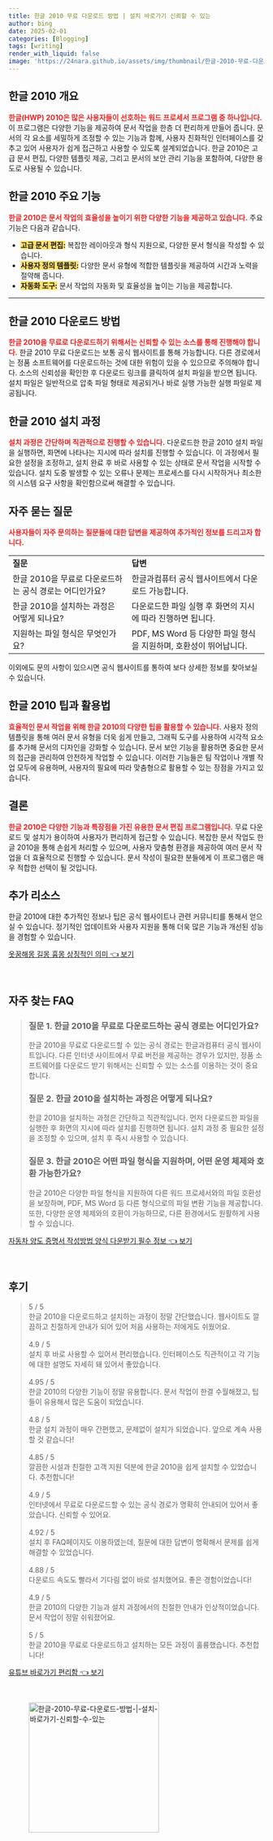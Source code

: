 ```yaml
---
title: 한글 2010 무료 다운로드 방법 | 설치 바로가기 신뢰할 수 있는
author: bing
date: 2025-02-01
categories: [Blogging]
tags: [writing]
render_with_liquid: false
image: 'https://24nara.github.io/assets/img/thumbnail/한글-2010-무료-다운로드-방법-|-설치-바로가기-신뢰할-수-있는.webp'
---
```



<h2 id='한글 2010 개요'>한글 2010 개요</h2>

<p><b><span style="color: #ee2323;">한글(HWP) 2010은 많은 사용자들이 선호하는 워드 프로세서 프로그램 중 하나입니다.</span></b> 이 프로그램은 다양한 기능을 제공하여 문서 작업을 한층 더 편리하게 만들어 줍니다. 문서의 각 요소를 세밀하게 조정할 수 있는 기능과 함께, 사용자 친화적인 인터페이스를 갖추고 있어 사용자가 쉽게 접근하고 사용할 수 있도록 설계되었습니다. 한글 2010은 고급 문서 편집, 다양한 템플릿 제공, 그리고 문서의 보안 관리 기능을 포함하여, 다양한 용도로 사용될 수 있습니다. </p>

<h2 id='한글 2010 주요 기능'>한글 2010 주요 기능</h2>

<p><b><span style="color: #ee2323;">한글 2010은 문서 작업의 효율성을 높이기 위한 다양한 기능을 제공하고 있습니다.</span></b> 주요 기능은 다음과 같습니다.</p>

<ul>
    <li><b><span style="background-color: #ffe066;">고급 문서 편집:</span></b> 복잡한 레이아웃과 형식 지원으로, 다양한 문서 형식을 작성할 수 있습니다.</li>
    <li><b><span style="background-color: #ffe066;">사용자 정의 템플릿:</span></b> 다양한 문서 유형에 적합한 템플릿을 제공하여 시간과 노력을 절약해 줍니다.</li>
    <li><b><span style="background-color: #ffe066;">자동화 도구:</span></b> 문서 작업의 자동화 및 효율성을 높이는 기능을 제공합니다.</li>
</ul>

<hr />

<h2 id='한글 2010 다운로드 방법'>한글 2010 다운로드 방법</h2>

<p><b><span style="color: #ee2323;">한글 2010을 무료로 다운로드하기 위해서는 신뢰할 수 있는 소스를 통해 진행해야 합니다.</span></b> 한글 2010 무료 다운로드는 보통 공식 웹사이트를 통해 가능합니다. 다른 경로에서는 정품 소프트웨어를 다운로드하는 것에 대한 위험이 있을 수 있으므로 주의해야 합니다. 소스의 신뢰성을 확인한 후 다운로드 링크를 클릭하여 설치 파일을 받으면 됩니다. 설치 파일은 일반적으로 압축 파일 형태로 제공되거나 바로 실행 가능한 실행 파일로 제공됩니다. </p>

<h2 id='한글 2010 설치 과정'>한글 2010 설치 과정</h2>

<p><b><span style="color: #ee2323;">설치 과정은 간단하며 직관적으로 진행할 수 있습니다.</span></b> 다운로드한 한글 2010 설치 파일을 실행하면, 화면에 나타나는 지시에 따라 설치를 진행할 수 있습니다. 이 과정에서 필요한 설정을 조정하고, 설치 완료 후 바로 사용할 수 있는 상태로 문서 작업을 시작할 수 있습니다. 설치 도중 발생할 수 있는 오류나 문제는 프로세스를 다시 시작하거나 최소한의 시스템 요구 사항을 확인함으로써 해결할 수 있습니다.</p>

<h2 id='자주 묻는 질문'>자주 묻는 질문</h2>

<p><b><span style="color: #ee2323;">사용자들이 자주 문의하는 질문들에 대한 답변을 제공하여 추가적인 정보를 드리고자 합니다.</span></b></p>

<table>
    <tr>
        <td><b>질문</b></td>
        <td><b>답변</b></td>
    </tr>
    <tr>
        <td>한글 2010을 무료로 다운로드하는 공식 경로는 어디인가요?</td>
        <td>한글과컴퓨터 공식 웹사이트에서 다운로드 가능합니다.</td>
    </tr>
    <tr>
        <td>한글 2010을 설치하는 과정은 어떻게 되나요?</td>
        <td>다운로드한 파일 실행 후 화면의 지시에 따라 진행하면 됩니다.</td>
    </tr>
    <tr>
        <td>지원하는 파일 형식은 무엇인가요?</td>
        <td>PDF, MS Word 등 다양한 파일 형식을 지원하며, 호환성이 뛰어납니다.</td>
    </tr>
</table>

<p>이외에도 문의 사항이 있으시면 공식 웹사이트를 통하여 보다 상세한 정보를 찾아보실 수 있습니다.</p>

<h2 id='한글 2010 팁과 활용법'>한글 2010 팁과 활용법</h2>

<p><b><span style="color: #ee2323;">효율적인 문서 작업을 위해 한글 2010의 다양한 팁을 활용할 수 있습니다.</span></b> 사용자 정의 템플릿을 통해 여러 문서 유형을 더욱 쉽게 만들고, 그래픽 도구를 사용하여 시각적 요소를 추가해 문서의 디자인을 강화할 수 있습니다. 문서 보안 기능을 활용하면 중요한 문서의 접근을 관리하여 안전하게 작업할 수 있습니다. 이러한 기능들은 팀 작업이나 개별 작업 모두에 유용하며, 사용자의 필요에 따라 맞춤형으로 활용할 수 있는 장점을 가지고 있습니다.</p>

<h2 id='결론'>결론</h2>

<p><b><span style="color: #ee2323;">한글 2010은 다양한 기능과 특장점을 가진 유용한 문서 편집 프로그램입니다.</span></b> 무료 다운로드 및 설치가 용이하여 사용자가 편리하게 접근할 수 있습니다. 복잡한 문서 작업도 한글 2010을 통해 손쉽게 처리할 수 있으며, 사용자 맞춤형 환경을 제공하여 여러 문서 작업을 더 효율적으로 진행할 수 있습니다. 문서 작성이 필요한 분들에게 이 프로그램은 매우 적합한 선택이 될 것입니다.</p>

<h2 id='추가 리소스'>추가 리소스</h2>

<p>한글 2010에 대한 추가적인 정보나 팁은 공식 웹사이트나 관련 커뮤니티를 통해서 얻으실 수 있습니다. 정기적인 업데이트와 사용자 지원을 통해 더욱 많은 기능과 개선된 성능을 경험할 수 있습니다.</p>


<p><a class="click-button" title="옷꿈해몽 길몽 흉몽 상징적인 의미" href="https://24nara.github.io/posts/%EC%98%B7%EA%BF%88%ED%95%B4%EB%AA%BD-%EA%B8%B8%EB%AA%BD-%ED%9D%89%EB%AA%BD-%EC%83%81%EC%A7%95%EC%A0%81%EC%9D%B8-%EC%9D%98%EB%AF%B8/" rel="dofollow">옷꿈해몽 길몽 흉몽 상징적인 의미 👈 보기</a></p><br>
<h2 id='자주_찾는_FAQ'>자주 찾는 FAQ</h2>
<div itemscope="" itemtype="https://schema.org/FAQPage"> 
<blockquote> 
<div itemscope="" itemprop="mainEntity" itemtype="https://schema.org/Question"> 
<h3 itemprop="name">질문 1. 한글 2010을 무료로 다운로드하는 공식 경로는 어디인가요?</h3> 
<div itemscope="" itemprop="acceptedAnswer" itemtype="https://schema.org/Answer"> 
<span itemprop="text"> 
<p>한글 2010을 무료로 다운로드할 수 있는 공식 경로는 한글과컴퓨터 공식 웹사이트입니다. 다른 인터넷 사이트에서 무료 버전을 제공하는 경우가 있지만, 정품 소프트웨어를 다운로드 받기 위해서는 신뢰할 수 있는 소스를 이용하는 것이 중요합니다.</p> 
</span> 
</div> 
</div> 

<div itemscope="" itemprop="mainEntity" itemtype="https://schema.org/Question"> 
<h3 itemprop="name">질문 2. 한글 2010을 설치하는 과정은 어떻게 되나요?</h3> 
<div itemscope="" itemprop="acceptedAnswer" itemtype="https://schema.org/Answer"> 
<span itemprop="text"> 
<p>한글 2010을 설치하는 과정은 간단하고 직관적입니다. 먼저 다운로드한 파일을 실행한 후 화면의 지시에 따라 설치를 진행하면 됩니다. 설치 과정 중 필요한 설정을 조정할 수 있으며, 설치 후 즉시 사용할 수 있습니다.</p> 
</span> 
</div> 
</div> 

<div itemscope="" itemprop="mainEntity" itemtype="https://schema.org/Question"> 
<h3 itemprop="name">질문 3. 한글 2010은 어떤 파일 형식을 지원하며, 어떤 운영 체제와 호환 가능한가요?</h3> 
<div itemscope="" itemprop="acceptedAnswer" itemtype="https://schema.org/Answer"> 
<span itemprop="text"> 
<p>한글 2010은 다양한 파일 형식을 지원하여 다른 워드 프로세서와의 파일 호환성을 보장하며, PDF, MS Word 등 다른 형식으로의 파일 변환 기능을 제공합니다. 또한, 다양한 운영 체제와의 호환이 가능하므로, 다른 환경에서도 원활하게 사용할 수 있습니다.</p> 
</span> 
</div> 
</div> 
</blockquote> 
</div>
<p><a class="click-button" title="자동차 양도 증명서 작성방법 양식 다운받기 필수 정보" href="https://24nara.github.io/posts/%EC%9E%90%EB%8F%99%EC%B0%A8-%EC%96%91%EB%8F%84-%EC%A6%9D%EB%AA%85%EC%84%9C-%EC%9E%91%EC%84%B1%EB%B0%A9%EB%B2%95-%EC%96%91%EC%8B%9D-%EB%8B%A4%EC%9A%B4%EB%B0%9B%EA%B8%B0-%ED%95%84%EC%88%98-%EC%A0%95%EB%B3%B4/" rel="dofollow">자동차 양도 증명서 작성방법 양식 다운받기 필수 정보 👈 보기</a></p><br>
<h2 id='후기'>후기</h2>
<div itemscope itemtype="https://schema.org/Product">
  <blockquote>
  <div itemprop="review" itemscope itemtype="https://schema.org/Review">
      <div itemprop="reviewRating" itemscope itemtype="https://schema.org/Rating"> <span itemprop="ratingValue">5</span> / <span itemprop="bestRating">5</span> </div>
      <span itemprop="reviewBody">한글 2010을 다운로드하고 설치하는 과정이 정말 간단했습니다. 웹사이트도 깔끔하고 친절하게 안내가 되어 있어 처음 사용하는 저에게도 쉬웠어요.</span>
  </div>
  <br>
  <div itemprop="review" itemscope itemtype="https://schema.org/Review">
      <div itemprop="reviewRating" itemscope itemtype="https://schema.org/Rating"> <span itemprop="ratingValue">4.9</span> / <span itemprop="bestRating">5</span> </div>
      <span itemprop="reviewBody">설치 후 바로 사용할 수 있어서 편리했습니다. 인터페이스도 직관적이고 각 기능에 대한 설명도 자세히 돼 있어서 좋았습니다.</span>
  </div>
  <br>
  <div itemprop="review" itemscope itemtype="https://schema.org/Review">
      <div itemprop="reviewRating" itemscope itemtype="https://schema.org/Rating"> <span itemprop="ratingValue">4.95</span> / <span itemprop="bestRating">5</span> </div>
      <span itemprop="reviewBody">한글 2010의 다양한 기능이 정말 유용합니다. 문서 작업이 한결 수월해졌고, 팁들이 유용해서 많은 도움이 되었습니다.</span>
  </div>
  <br>
  <div itemprop="review" itemscope itemtype="https://schema.org/Review">
      <div itemprop="reviewRating" itemscope itemtype="https://schema.org/Rating"> <span itemprop="ratingValue">4.8</span> / <span itemprop="bestRating">5</span> </div>
      <span itemprop="reviewBody">한글 설치 과정이 매우 간편했고, 문제없이 설치가 되었습니다. 앞으로 계속 사용할 것 같습니다!</span>
  </div>
  <br>
  <div itemprop="review" itemscope itemtype="https://schema.org/Review">
      <div itemprop="reviewRating" itemscope itemtype="https://schema.org/Rating"> <span itemprop="ratingValue">4.85</span> / <span itemprop="bestRating">5</span> </div>
      <span itemprop="reviewBody">깔끔한 시설과 친절한 고객 지원 덕분에 한글 2010을 쉽게 설치할 수 있었습니다. 추천합니다!</span>
  </div>
  <br>
  <div itemprop="review" itemscope itemtype="https://schema.org/Review">
      <div itemprop="reviewRating" itemscope itemtype="https://schema.org/Rating"> <span itemprop="ratingValue">4.9</span> / <span itemprop="bestRating">5</span> </div>
      <span itemprop="reviewBody">인터넷에서 무료로 다운로드할 수 있는 공식 경로가 명확히 안내되어 있어서 좋았습니다. 신뢰할 수 있어요.</span>
  </div>
  <br>
  <div itemprop="review" itemscope itemtype="https://schema.org/Review">
      <div itemprop="reviewRating" itemscope itemtype="https://schema.org/Rating"> <span itemprop="ratingValue">4.92</span> / <span itemprop="bestRating">5</span> </div>
      <span itemprop="reviewBody">설치 후 FAQ페이지도 이용하였는데, 질문에 대한 답변이 명확해서 문제를 쉽게 해결할 수 있었습니다.</span>
  </div>
  <br>
  <div itemprop="review" itemscope itemtype="https://schema.org/Review">
      <div itemprop="reviewRating" itemscope itemtype="https://schema.org/Rating"> <span itemprop="ratingValue">4.88</span> / <span itemprop="bestRating">5</span> </div>
      <span itemprop="reviewBody">다운로드 속도도 빨라서 기다림 없이 바로 설치했어요. 좋은 경험이었습니다!</span>
  </div>
  <br>
  <div itemprop="review" itemscope itemtype="https://schema.org/Review">
      <div itemprop="reviewRating" itemscope itemtype="https://schema.org/Rating"> <span itemprop="ratingValue">4.9</span> / <span itemprop="bestRating">5</span> </div>
      <span itemprop="reviewBody">한글 2010의 다양한 기능과 설치 과정에서의 친절한 안내가 인상적이었습니다. 문서 작업이 정말 쉬워졌어요.</span>
  </div>
  <br>
  <div itemprop="review" itemscope itemtype="https://schema.org/Review">
      <div itemprop="reviewRating" itemscope itemtype="https://schema.org/Rating"> <span itemprop="ratingValue">5</span> / <span itemprop="bestRating">5</span> </div>
      <span itemprop="reviewBody">한글 2010을 무료로 다운로드하고 설치하는 모든 과정이 훌륭했습니다. 추천합니다!</span>
  </div>
  </blockquote>
</div>
<p><a class="click-button" title="유튜브 바로가기 편리함" href="https://24nara.github.io/posts/%EC%9C%A0%ED%8A%9C%EB%B8%8C-%EB%B0%94%EB%A1%9C%EA%B0%80%EA%B8%B0-%ED%8E%B8%EB%A6%AC%ED%95%A8/" rel="dofollow">유튜브 바로가기 편리함 👈 보기</a></p><br>
<figure class="image"><img src="https://24nara.github.io/assets/img/thumbnail/한글-2010-무료-다운로드-방법-|-설치-바로가기-신뢰할-수-있는.webp" alt="한글-2010-무료-다운로드-방법-|-설치-바로가기-신뢰할-수-있는" width="256" height="256"></figure>